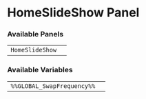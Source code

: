 # HomeSlideShow Panel

### Available Panels
|||
|---|---|
| `HomeSlideShow` |

### Available Variables
|||
|---|---|
| `%%GLOBAL_SwapFrequency%%` |
